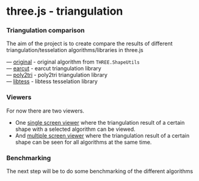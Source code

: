 three.js - triangulation
========

### Triangulation comparison ###

The aim of the project is to create compare the results of different triangulation/tesselation algorithms/libraries in three.js

— [original](https://github.com/mrdoob/three.js/blob/master/src/extras/ShapeUtils.js) - original algorithm from `THREE.ShapeUtils`<br>
— [earcut](https://github.com/mapbox/earcut) - earcut triangulation library<br>
— [poly2tri](https://github.com/r3mi/poly2tri.js) - poly2tri triangulation library<br>
— [libtess](https://github.com/brendankenny/libtess.js/) - libtess tesselation library<br>


### Viewers ###

For now there are two viewers.

- One [single screen viewer](https://rawgit.com/Wilt/three.js_triangulation/master/single.html) where the triangulation result of a certain shape with a selected algorithm can be viewed.
- And [multiple screen viewer](https://rawgit.com/Wilt/three.js_triangulation/master/multiple.html) where the triangulation result of a certain shape can be seen for all algorithms at the same time.


### Benchmarking ###

The next step will be to do some benchmarking of the different algorithms
